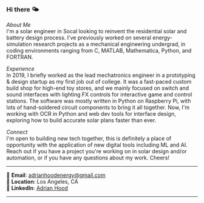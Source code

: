 ### Hi there 🌤️
*About Me*  
I'm a solar engineer in Socal looking to reinvent the residential solar and battery design process. I've previously worked on several energy-simulation research projects as a mechanical engineering undergrad, in coding environments ranging from C, MATLAB, Mathematica, Python, and FORTRAN. 

*Experience*  
In 2019, I briefly worked as the lead mechatronics engineer in a prototyping & design startup as my first job out of college. It was a fast-paced custom build shop for high-end toy stores, and we mainly focused on switch and sound interfaces with lighting FX controls for interactive game and control stations. The software was mostly written in Python on Raspberry Pi, with lots of hand-soldered circuit components to bring it all together. Now, I'm working with OCR in Python and web dev tools for interface design, exploring how to build accurate solar plans faster than ever.

*Connect*  
I'm open to building new tech together, this is definitely a place of opportunity with the application of new digital tools including ML and AI. Reach out if you have a project you're working on in solar design and/or automation, or if you have any questions about my work. Cheers!  

---

📧 **Email**: [adrianhoodenergy@gmail.com](mailto:adrianhoodenergy@gmail.com)  
📍 **Location**: Los Angeles, CA  
🔗 **LinkedIn**: [Adrian Hood](https://www.linkedin.com/in/adrian-hood)

---
<!--
**adrianmhood/adrianmhood** is a ✨ _special_ ✨ repository because its `README.md` (this file) appears on your GitHub profile.

-->
